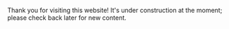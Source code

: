 
Thank you for visiting this website! It's under construction at the moment; please check back later for new content.
